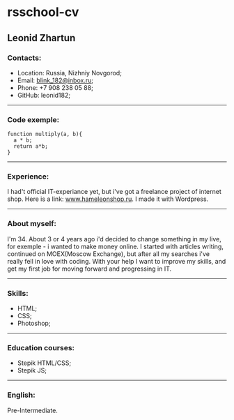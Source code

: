 # rsschool-cv
## Leonid Zhartun
### Contacts:
* Location: Russia, Nizhniy Novgorod;
* Email: blink_182@inbox.ru;
* Phone: +7 908 238 05 88;
* GitHub: leonid182;
----
### Code exemple:
```
function multiply(a, b){
  a * b;
  return a*b;
}
```
----
### Experience:
I had't official IT-experiance yet, but i've got a freelance project of internet shop. Here is a link: www.hameleonshop.ru. I made it with Wordpress.

----
### About myself:


I'm 34. About 3 or 4 years ago i'd decided to change something in my live, for exemple - i wanted to make money online. I started with articles writing, continued on MOEX(Moscow Exchange), but after all my searches i've really fell in love with coding. With your help I want to improve my skills, and get my first job for moving forward and progressing in IT.

----
### Skills:
* HTML;
* CSS;
* Photoshop;
----
### Education courses:
* Stepik HTML/CSS;
* Stepik JS;
----
### English:
Pre-Intermediate.
